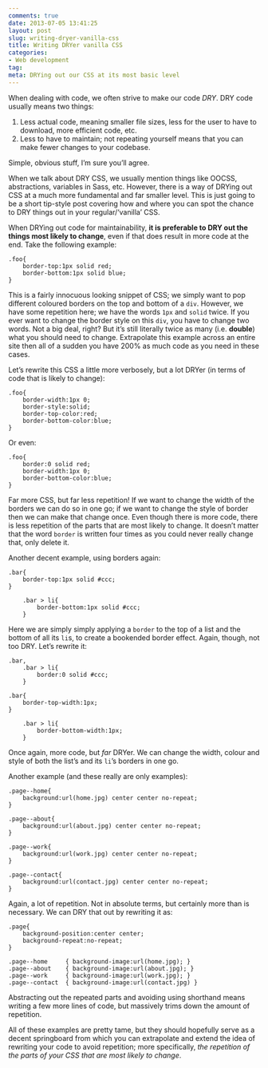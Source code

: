 ```yaml
---
comments: true
date: 2013-07-05 13:41:25
layout: post
slug: writing-dryer-vanilla-css
title: Writing DRYer vanilla CSS
categories:
- Web development
tag:
meta: DRYing out our CSS at its most basic level
---
```


When dealing with code, we often strive to make our code _DRY_. DRY code usually
means two things:

1. Less actual code, meaning smaller file sizes, less for the user to have to
   download, more efficient code, etc.
2. Less to have to maintain; not repeating yourself means that you can make
   fewer changes to your codebase.

Simple, obvious stuff, I’m sure you’ll agree.

When we talk about DRY CSS, we usually mention things like OOCSS, abstractions,
variables in Sass, etc. However, there is a way of DRYing out CSS at a much more
fundamental and far smaller level. This is just going to be a short tip-style
post covering how and where you can spot the chance to DRY things out in your
regular/‘vanilla’ CSS.

When DRYing out code for maintainability, **it is preferable to DRY out the
things most likely to change**, even if that does result in more code at the
end. Take the following example:

    .foo{
        border-top:1px solid red;
        border-bottom:1px solid blue;
    }

This is a fairly innocuous looking snippet of CSS; we simply want to pop
different coloured borders on the top and bottom of a `div`. However, we have
some repetition here; we have the words `1px` and `solid` twice. If you ever
want to change the border style on this `div`, you have to change two words. Not
a big deal, right? But it’s still literally twice as many (i.e. **double**) what
you should need to change. Extrapolate this example across an entire site then
all of a sudden you have 200% as much code as you need in these cases.

Let’s rewrite this CSS a little more verbosely, but a lot DRYer (in terms of
code that is likely to change):

    .foo{
        border-width:1px 0;
        border-style:solid;
        border-top-color:red;
        border-bottom-color:blue;
    }

Or even:

    .foo{
        border:0 solid red;
        border-width:1px 0;
        border-bottom-color:blue;
    }

Far more CSS, but far less repetition! If we want to change the width of the
borders we can do so in one go; if we want to change the style of border then we
can make that change once. Even though there is more code, there is less
repetition of the parts that are most likely to change. It doesn’t matter that
the word `border` is written four times as you could never really change that,
only delete it.

Another decent example, using borders again:

    .bar{
        border-top:1px solid #ccc;
    }

        .bar > li{
            border-bottom:1px solid #ccc;
        }

Here we are simply simply applying a `border` to the top of a list and the
bottom of all its `li`s, to create a bookended border effect. Again, though, not
too DRY. Let’s rewrite it:

    .bar,
        .bar > li{
            border:0 solid #ccc;
        }

    .bar{
        border-top-width:1px;
    }

        .bar > li{
            border-bottom-width:1px;
        }

Once again, more code, but _far_ DRYer. We can change the width, colour and
style of both the list’s and its `li`’s borders in one go.

Another example (and these really are only examples):

    .page--home{
        background:url(home.jpg) center center no-repeat;
    }

    .page--about{
        background:url(about.jpg) center center no-repeat;
    }

    .page--work{
        background:url(work.jpg) center center no-repeat;
    }

    .page--contact{
        background:url(contact.jpg) center center no-repeat;
    }

Again, a lot of repetition. Not in absolute terms, but certainly more than is
necessary. We can DRY that out by rewriting it as:

    .page{
        background-position:center center;
        background-repeat:no-repeat;
    }

    .page--home     { background-image:url(home.jpg); }
    .page--about    { background-image:url(about.jpg); }
    .page--work     { background-image:url(work.jpg); }
    .page--contact  { background-image:url(contact.jpg) }

Abstracting out the repeated parts and avoiding using shorthand means writing a
few more lines of code, but massively trims down the amount of repetition.

All of these examples are pretty tame, but they should hopefully serve as a
decent springboard from which you can extrapolate and extend the idea of
rewriting your code to avoid repetition; more specifically, _the repetition of
the parts of your CSS that are most likely to change_.
